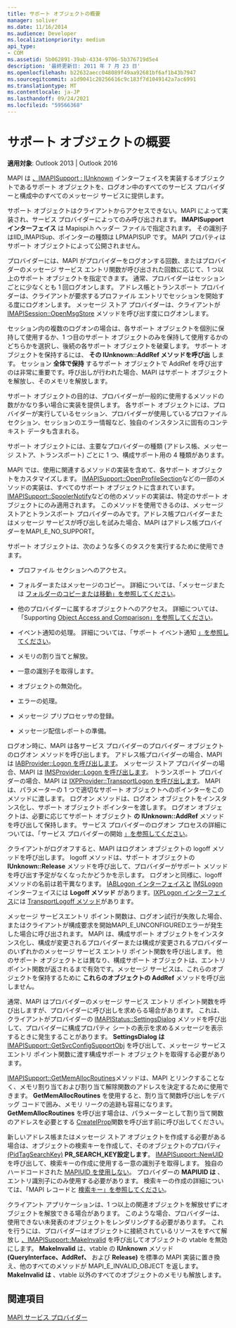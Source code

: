 ```yaml
---
title: サポート オブジェクトの概要
manager: soliver
ms.date: 11/16/2014
ms.audience: Developer
ms.localizationpriority: medium
api_type:
- COM
ms.assetid: 5b062891-39ab-4334-9706-5b376719d5e4
description: '最終更新日: 2011 年 7 月 23 日'
ms.openlocfilehash: b22632aecc048089f49aa92681bf6af1b43b7947
ms.sourcegitcommit: a1d9041c20256616c9c183f7d1049142a7ac6991
ms.translationtype: MT
ms.contentlocale: ja-JP
ms.lasthandoff: 09/24/2021
ms.locfileid: "59566368"
---
```

# <a name="support-object-overview"></a>サポート オブジェクトの概要

  
  
**適用対象**: Outlook 2013 | Outlook 2016 
  
MAPI は [、IMAPISupport : IUnknown](imapisupportiunknown.md) インターフェイスを実装するオブジェクトであるサポート オブジェクトを、ログオン中のすべてのサービス プロバイダーと構成中のすべてのメッセージ サービスに提供します。 
  
サポート オブジェクトはクライアントからアクセスできない。MAPI によって実装され、サービス プロバイダーによってのみ呼び出されます。 **IMAPISupport インターフェイス** は Mapispi.h ヘッダー ファイルで指定されます。 その識別子はIID_IMAPISup、ポインターの種類は LPMAPISUP です。 MAPI プロパティはサポート オブジェクトによって公開されません。 
  
プロバイダーには、MAPI がプロバイダーをログオンする回数、またはプロバイダーのメッセージ サービス エントリ関数が呼び出された回数に応じて、1 つ以上のサポート オブジェクトを指定できます。 通常、プロバイダーはセッションごとに少なくとも 1 回ログオンします。 アドレス帳とトランスポート プロバイダーは、クライアントが要求するプロファイル エントリでセッションを開始する度にログオンします。 メッセージ ストア プロバイダーは、クライアントが [IMAPISession::OpenMsgStore](imapisession-openmsgstore.md) メソッドを呼び出す度にログオンします。 
  
セッション内の複数のログオンの場合は、各サポート オブジェクトを個別に保持して使用するか、1 つ目のサポート オブジェクトのみを保持して使用するかのどちらかを選択し、後続の各サポート オブジェクトを破棄します。 サポート オブジェクトを保持するには、 **その IUnknown::AddRef メソッドを呼び出** します。 セッション **全体で保持** するサポート オブジェクトで AddRef を呼び出すのは非常に重要です。呼び出しが行われた場合、MAPI はサポート オブジェクトを解放し、そのメモリを解放します。 
  
サポート オブジェクトの目的は、プロバイダーが一般的に使用するメソッドの数がかなり多い場合に実装を提供します。 各サポート オブジェクトには、プロバイダーが実行しているセッション、プロバイダーが使用しているプロファイル セクション、セッションのエラー情報など、独自のインスタンスに固有のコンテキスト データも含まれる。 
  
サポート オブジェクトには、主要なプロバイダーの種類 (アドレス帳、メッセージ ストア、トランスポート) ごとに 1 つ、構成サポート用の 4 種類があります。 
  
MAPI では、使用に関連するメソッドの実装を含めて、各サポート オブジェクトをカスタマイズします。 [IMAPISupport::OpenProfileSection](imapisupport-openprofilesection.md)などの一部のメソッドの実装は、すべてのサポート オブジェクトに含まれています。 [IMAPISupport::SpoolerNotify](imapisupport-spoolernotify.md)などの他のメソッドの実装は、特定のサポート オブジェクトにのみ適用されます。 このメソッドを使用できるのは、メッセージ ストアとトランスポート プロバイダーのみです。アドレス帳プロバイダーまたはメッセージ サービスが呼び出しを試みた場合、MAPI はアドレス帳プロバイダーをMAPI_E_NO_SUPPORT。
  
サポート オブジェクトは、次のような多くのタスクを実行するために使用できます。
  
- プロファイル セクションへのアクセス。
    
- フォルダーまたはメッセージのコピー。 詳細については、「メッセージまたは [フォルダーのコピーまたは移動」を参照してください](copying-or-moving-a-message-or-a-folder.md)。
    
- 他のプロバイダーに属するオブジェクトへのアクセス。 詳細については、「Supporting [Object Access and Comparison」を参照してください](supporting-object-access-and-comparison.md)。 
    
- イベント通知の処理。 詳細については、「サポート イベント通知 [」を参照してください](supporting-event-notification.md)。
    
- メモリの割り当てと解放。
    
- 一意の識別子を取得します。
    
- オブジェクトの無効化。
    
- エラーの処理。
    
- メッセージ プリプロセッサの登録。 
    
- メッセージ配信レポートの準備。 
    
ログオン時に、MAPI は各サービス プロバイダーのプロバイダー オブジェクトのログオン メソッドを呼び出します。 アドレス帳プロバイダーの場合、MAPI は [IABProvider::Logon を呼び出します](iabprovider-logon.md)。 メッセージ ストア プロバイダーの場合、MAPI は [IMSProvider::Logon を呼び出します](imsprovider-logon.md)。 トランスポート プロバイダーの場合、MAPI は [IXPProvider::TransportLogon を呼び出します](ixpprovider-transportlogon.md)。 MAPI は、パラメーターの 1 つで適切なサポート オブジェクトへのポインターをこのメソッドに渡します。 ログオン メソッドは、ログオン オブジェクトをインスタンス化し、サポート オブジェクト ポインターを渡します。 ログオン オブジェクトは、必要に応じてサポート オブジェクト **の IUnknown::AddRef** メソッドを呼び出して保持します。 サービス プロバイダーのログオン プロセスの詳細については、「サービス プロバイダーの開始 [」を参照してください](starting-a-service-provider.md)。
  
クライアントがログオフすると、MAPI はログオン オブジェクトの logoff メソッドを呼び出します。 logoff メソッドは、サポート オブジェクトの **IUnknown::Release** メソッドを呼び出して、プロバイダーがサポート メソッドを呼び出す予定がなくなったかどうかを示します。 ログオンと同様に、logoff メソッドの名前は若干異なります。 [IABLogon インターフェイスと](iablogoniunknown.md) [IMSLogon](imslogoniunknown.md)インターフェイスには **Logoff メソッド** があります。[IXPLogon インターフェイス](ixplogoniunknown.md)には [TransportLogoff メソッド](ixplogon-transportlogoff.md)があります。 
  
メッセージ サービスエントリ ポイント関数は、ログオン試行が失敗した場合、またはクライアントが構成要求を開始MAPI_E_UNCONFIGUREDエラーが発生した場合に呼び出されます。 MAPI は、構成サポート オブジェクトをインスタンス化し、構成が変更されるプロバイダーまたは構成が変更されるプロバイダーのいずれかのメッセージ サービス エントリ ポイント関数を呼び出します。 他のサポート オブジェクトとは異なり、構成サポート オブジェクトは、エントリ ポイント関数が返されるまで有効です。メッセージ サービスは、これらのオブジェクトを保持するために **これらのオブジェクトの AddRef** メソッドを呼び出しません。 
  
通常、MAPI はプロバイダーのメッセージ サービス エントリ ポイント関数を呼び出しますが、プロバイダーに呼び出しを求めらる場合があります。 これは、クライアントがプロバイダーの [IMAPIStatus::SettingsDialog](imapistatus-settingsdialog.md) メソッドを呼び出して、プロバイダーに構成プロパティ シートの表示を求めるメッセージを表示するときに発生することがあります。 **SettingsDialog は** [IMAPISupport::GetSvcConfigSupportObj](imapisupport-getsvcconfigsupportobj.md) を呼び出して、メッセージ サービス エントリ ポイント関数に渡す構成サポート オブジェクトを取得する必要があります。 
  
[IMAPISupport::GetMemAllocRoutines](imapisupport-getmemallocroutines.md)メソッドは、MAPI とリンクすることなく、メモリ割り当ておよび割り当て解除関数のアドレスを決定するために使用できます。 **GetMemAllocRoutines** を使用すると、割り当て関数呼び出しをデバッグ コードで囲み、メモリ リークの追跡も容易になります。 **GetMemAllocRoutines** を呼び出す場合は、パラメーターとして割り当て関数のアドレスを必要とする [CreateIProp](createiprop.md)関数を呼び出す前に呼び出してください。 
  
新しいアドレス帳またはメッセージ ストア オブジェクトを作成する必要がある場合は、オブジェクトの検索キーを作成して、そのオブジェクトのプロパティ [(PidTagSearchKey)](pidtagsearchkey-canonical-property.md) **PR_SEARCH_KEY設定します**。 [IMAPISupport::NewUID](imapisupport-newuid.md)を呼び出して、検索キーの作成に使用する一意の識別子を取得します。 独自のハードコードされた [MAPIUID を使用しない](mapiuid.md)。 プロバイダーの **MAPIUID は** 、エントリ識別子にのみ使用する必要があります。 検索キーの作成の詳細については、「MAPI レコードと [検索キー」を参照してください](mapi-record-and-search-keys.md)。
  
クライアント アプリケーションは、1 つ以上の関連オブジェクトを解放せずにオブジェクトを解放できる場合があります。 このような場合、プロバイダーは、使用できない未発表のオブジェクトをレンダリングする必要があります。 これを行うには、プロバイダーはオブジェクトに接続されているリソースをすべて解放し [、IMAPISupport::MakeInvalid](imapisupport-makeinvalid.md) を呼び出してオブジェクトの vtable を無効にします。 **MakeInvalid** は、vtable の **IUnknown** メソッド **(QueryInterface、AddRef、** および **Release)** を標準の MAPI 実装に置き換え、他のすべてのメソッドが MAPI_E_INVALID_OBJECT を返します。  **MakeInvalid は** 、vtable 以外のすべてのオブジェクトのメモリも解放します。 
  
## <a name="see-also"></a>関連項目



[MAPI サービス プロバイダー](mapi-service-providers.md)


